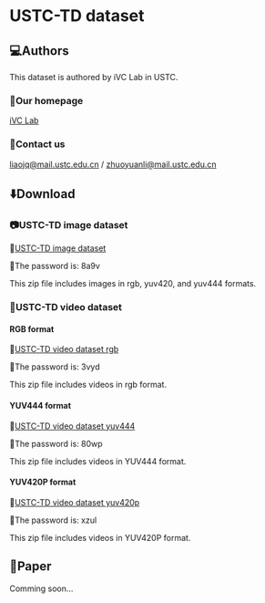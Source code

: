 # USTC-TD dataset
## :computer:Authors
This dataset is authored by iVC Lab in USTC.
### :house_with_garden:Our homepage
[iVC Lab](ustc-ivclab.github.io)
### :e-mail:Contact us
liaojq@mail.ustc.edu.cn / zhuoyuanli@mail.ustc.edu.cn
## :arrow_down:Download
### :camera:USTC-TD image dataset
:link:[USTC-TD image dataset](https://rec.ustc.edu.cn/share/d0aa6460-ef6e-11ee-accf-f9b5640aed52)

:key:The password is: 8a9v

This zip file includes images in rgb, yuv420, and yuv444 formats.
### :movie_camera:USTC-TD video dataset
#### RGB format
:link:[USTC-TD video dataset rgb](https://rec.ustc.edu.cn/share/ee974710-ef6e-11ee-8772-83f366eeb352)

:key:The password is: 3vyd

This zip file includes videos in rgb format.
#### YUV444 format
:link:[USTC-TD video dataset yuv444](https://rec.ustc.edu.cn/share/21ea7530-ef6f-11ee-9381-fbc2b60358f7)

:key:The password is: 80wp

This zip file includes videos in YUV444 format.
#### YUV420P format
:link:[USTC-TD video dataset yuv420p](https://rec.ustc.edu.cn/share/611e78e0-ef6f-11ee-899d-9d5fa7b6e594)

:key:The password is: xzul

This zip file includes videos in YUV420P format.
## :newspaper:Paper
Comming soon...
